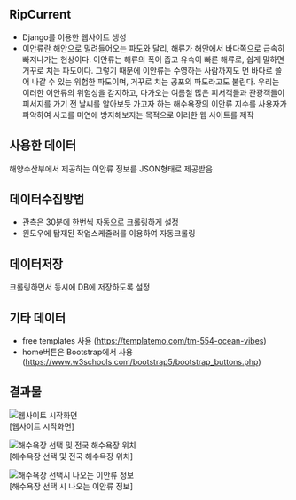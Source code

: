 ## RipCurrent
- Django를 이용한 웹사이트 생성
- 이안류란 해안으로 밀려들어오는 파도와 달리, 해류가 해안에서 바다쪽으로 급속히 빠져나가는 현상이다.
이안류는 해류의 폭이 좁고 유속이 빠른 해류로, 쉽게 말하면 거꾸로 치는 파도이다. 그렇기 때문에
이안류는 수영하는 사람까지도 먼 바다로 쓸어 나갈 수 있는 위험한 파도이며, 거꾸로 치는 공포의 파도라고도 불린다.
우리는 이러한 이안류의 위험성을 감지하고, 다가오는 여름철 많은 피서객들과 관광객들이 피서지를 가기 전 날씨를 알아보듯 가고자 하는
해수욕장의 이안류 지수를 사용자가 파악하여 사고를 미연에 방지해보자는 목적으로 이러한 웹 사이트를 제작

## 사용한 데이터
해양수산부에서 제공하는 이안류 정보를 JSON형태로 제공받음

## 데이터수집방법
- 관측은 30분에 한번씩 자동으로 크롤링하게 설정
- 윈도우에 탑재된 작업스케줄러를 이용하여 자동크롤링

## 데이터저장
크롤링하면서 동시에 DB에 저장하도록 설정

## 기타 데이터
- free templates 사용 (https://templatemo.com/tm-554-ocean-vibes)
- home버튼은 Bootstrap에서 사용 (https://www.w3schools.com/bootstrap5/bootstrap_buttons.php)

## 결과물
![웹사이트 시작화면](https://user-images.githubusercontent.com/108312250/192415535-c3704c29-b0c2-4d3a-9a8c-0ff0368f2f5c.png)<br>
[웹사이트 시작화면]

![해수욕장 선택 및 전국 해수욕장 위치](https://user-images.githubusercontent.com/108312250/192415209-63936cf7-a350-4ef4-8ede-f3034ff5bc9f.png)<br>
[해수욕장 선택 및 전국 해수욕장 위치]

![해수욕장 선택시 나오는 이안류 정보](https://user-images.githubusercontent.com/108312250/192415211-54a786f6-47c0-4977-9d4d-ea57136121bb.png)<br>
[해수욕장 선택 시 나오는 이안류 정보]
